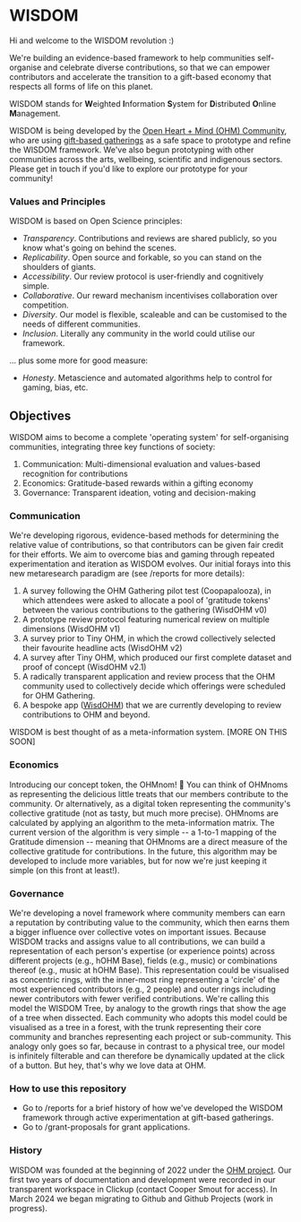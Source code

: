 # WISDOM

Hi and welcome to the WISDOM revolution :)

We're building an evidence-based framework to help communities self-organise and celebrate diverse contributions, so that we can empower contributors and accelerate the transition to a gift-based economy that respects all forms of life on this planet. 

WISDOM stands for 
**W**eighted
**I**nformation 
**S**ystem for 
**D**istributed 
**O**nline 
**M**anagement.

WISDOM is being developed by the [Open Heart + Mind (OHM) Community](https://github.com/openheartmind), who are using [gift-based gatherings](https://github.com/openheartmind/OHM-Gathering/) as a safe space to prototype and refine the WISDOM framework. We've also begun prototyping with other communities across the arts, wellbeing, scientific and indigenous sectors. Please get in touch if you'd like to explore our prototype for your community! 

### Values and Principles
WISDOM is based on Open Science principles:
- _Transparency_. Contributions and reviews are shared publicly, so you know what's going on behind the scenes.
- _Replicability_. Open source and forkable, so you can stand on the shoulders of giants.
- _Accessibility_. Our review protocol is user-friendly and cognitively simple.
- _Collaborative_. Our reward mechanism incentivises collaboration over competition.
- _Diversity_. Our model is flexible, scaleable and can be customised to the needs of different communities. 
- _Inclusion_. Literally any community in the world could utilise our framework.

... plus some more for good measure:
- _Honesty_. Metascience and automated algorithms help to control for gaming, bias, etc.

## Objectives
WISDOM aims to become a complete 'operating system' for self-organising communities, integrating three key functions of society:
1. Communication: Multi-dimensional evaluation and values-based recognition for contributions
2. Economics: Gratitude-based rewards within a gifting economy
3. Governance: Transparent ideation, voting and decision-making

### Communication
We're developing rigorous, evidence-based methods for determining the relative value of contributions, so that contributors can be given fair credit for their efforts. We aim to overcome bias and gaming through repeated experimentation and iteration as WISDOM evolves. Our initial forays into this new metaresearch paradigm are (see /reports for more details): 

1. A survey following the OHM Gathering pilot test (Coopapalooza), in which attendees were asked to allocate a pool of 'gratitude tokens' between the various contributions to the gathering (WisdOHM v0)
2. A prototype review protocol featuring numerical review on multiple dimensions (WisdOHM v1)
3. A survey prior to Tiny OHM, in which the crowd collectively selected their favourite headline acts (WisdOHM v2)
4. A survey after Tiny OHM, which produced our first complete dataset and proof of concept (WisdOHM v2.1)
5. A radically transparent application and review process that the OHM community used to collectively decide which offerings were scheduled for OHM Gathering.
6. A bespoke app ([WisdOHM](https://github.com/openheartmind/wisdohm)) that we are currently developing to review contributions to OHM and beyond.  

WISDOM is best thought of as a meta-information system. [MORE ON THIS SOON]

### Economics
Introducing our concept token, the OHMnom! 🎉 You can think of OHMnoms as representing the delicious little treats that our members contribute to the community. Or alternatively, as a digital token representing the community's collective gratitude (not as tasty, but much more precise). OHMnoms are calculated by applying an algorithm to the meta-information matrix. The current version of the algorithm is very simple -- a 1-to-1 mapping of the Gratitude dimension -- meaning that OHMnoms are a direct measure of the collective gratitude for contributions. In the future, this algorithm may be developed to include more variables, but for now we're just keeping it simple (on this front at least!). 

### Governance
We're developing a novel framework where community members can earn a reputation by contributing value to the community, which then earns them a bigger influence over collective votes on important issues. Because WISDOM tracks and assigns value to all contributions, we can build a representation of each person's expertise (or experience points) across different projects (e.g., hOHM Base), fields (e.g., music) or combinations thereof (e.g., music at hOHM Base). This representation could be visualised as concentric rings, with the inner-most ring representing a 'circle' of the most experienced contributors (e.g., 2 people) and outer rings including newer contributors with fewer verified contributions. We're calling this model the WISDOM Tree, by analogy to the growth rings that show the age of a tree when dissected. Each community who adopts this model could be visualised as a tree in a forest, with the trunk representing their core community and branches representing each project or sub-community. This analogy only goes so far, because in contrast to a physical tree, our model is infinitely filterable and can therefore be dynamically updated at the click of a button. But hey, that's why we love data at OHM. 

### How to use this repository
- Go to /reports for a brief history of how we've developed the WISDOM framework through active experimentation at gift-based gatherings.
- Go to /grant-proposals for grant applications. 

### History
WISDOM was founded at the beginning of 2022 under the [OHM project](https://github.com/openheartmind). Our first two years of documentation and development were recorded in our transparent workspace in Clickup (contact Cooper Smout for access). In March 2024 we began migrating to Github and Github Projects (work in progress).
